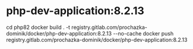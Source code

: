 # php-dev-application:8.2.13
cd php82
docker build . -t registry.gitlab.com/prochazka-dominik/docker/php-dev-application:8.2.13 --no-cache
docker push registry.gitlab.com/prochazka-dominik/docker/php-dev-application:8.2.13
